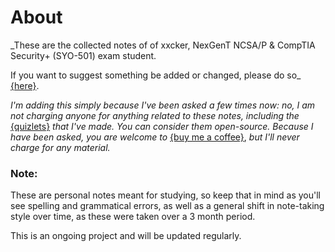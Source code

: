 # About

_These are the collected notes of of xxcker, NexGenT NCSA/P & CompTIA Security+ \(SYO-501\) exam student.   
  
If you want to suggest something be added or changed, please do so_ [{](https://forms.gle/MjnsdXMfvd8hKFKU9)[here}](https://forms.gle/MjnsdXMfvd8hKFKU9).   
  
_I'm adding this simply because I've been asked a few times now: no, I am not charging anyone for anything related to these notes, including the_ [{quizlets}](%20https://quizlet.com/_919uvm?x=1jqt&i=2z4u5u) _that I've made. You can consider them open-source. Because I have been asked, you are welcome to_ [{buy me a coffee}](https://www.buymeacoffee.com/xxcker), _but I'll never charge for any material._

### Note:

These are personal notes meant for studying, so keep that in mind as you'll see spelling and grammatical errors, as well as a general shift in note-taking style over time, as these were taken over a 3 month period. 

This is an ongoing project and will be updated regularly. 

